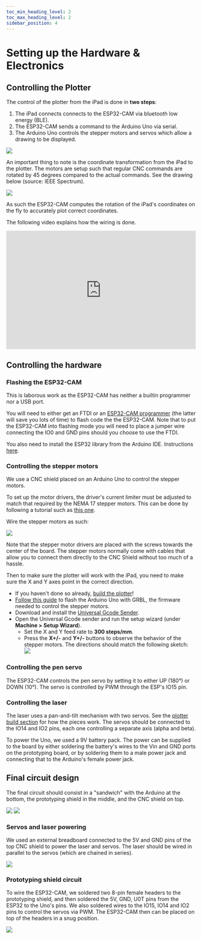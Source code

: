 ```yaml
---
toc_min_heading_level: 2
toc_max_heading_level: 2
sidebar_position: 4
---
```


# Setting up the Hardware & Electronics


## Controlling the Plotter 

The control of the plotter from the iPad is done in **two steps**:

1. The iPad connects connects to the ESP32-CAM via bluetooth low energy (BLE).
2. The ESP32-CAM sends a command to the Arduino Uno via serial.
3. The Arduino Uno controls the stepper motors and servos which allow a drawing to be displayed.

![](https://hackmd.io/_uploads/BJyiK4D82.png)

An important thing to note is the coordinate transformation from the iPad to the plotter. The motors are setup such that regular CNC commands are rotated by 45 degrees compared to the actual commands. See the drawing below (source: IEEE Spectrum).

![](https://spectrum.ieee.org/media-library/illustration-of-the-belt-motors-of-the-minikit.jpg?id=25592291&width=1580&quality=80)

As such the ESP32-CAM computes the rotation of the iPad's coordinates on the fly to accurately plot correct coordinates.

The following video explains how the wiring is done.

<iframe width="100%" height="315" src="https://www.youtube.com/embed/JmbGPZT9-pE" title="YouTube video player" frameborder="0" allow="accelerometer; autoplay; clipboard-write; encrypted-media; gyroscope; picture-in-picture; web-share" allowfullscreen></iframe>

## Controlling the hardware

### Flashing the ESP32-CAM
This is laborous work as the ESP32-CAM has neither a builtin programmer nor a USB port. 

You will need to either get an FTDI or an [ESP32-CAM programmer](https://bitluni.net/camprog) (the latter will save you lots of time) to flash code the the ESP32-CAM. Note that to put the ESP32-CAM into flashing mode you will need to place a jumper wire connecting the IO0 and GND pins should you choose to use the FTDI.

You also need to install the ESP32 library from the Arduino IDE. Instructions [here](https://randomnerdtutorials.com/installing-the-esp32-board-in-arduino-ide-windows-instructions/).

### Controlling the stepper motors

We use a CNC shield placed on an Arduino Uno to control the stepper motors.

To set up the motor drivers, the driver's current limiter must be adjusted to match that required by the NEMA 17 stepper motors. This can be done by following a tutorial such as [this one](https://www.youtube.com/watch?v=VyHhRsN7Wr0).

Wire the stepper motors as such:


![](https://hackmd.io/_uploads/ByA9CcuL2.png)

Note that the stepper motor drivers are placed with the screws towards the center of the board. The stepper motors normally come with cables that allow you to connect them directly to the CNC Shield without too much of a hassle.

Then to make sure the plotter will work with the iPad, you need to make sure the X and Y axes point in the correct direction. 
- If you haven't done so already, [build the plotter](/docs/build)!
- [Follow this guide](https://github.com/gnea/grbl/wiki/Flashing-Grbl-to-an-Arduino) to flash the Arduino Uno with GRBL, the firmware needed to control the stepper motors.
- Download and install the [Universal Gcode Sender](https://winder.github.io/ugs_website/download/).
- Open the Universal Gcode sender and run the setup wizard (under **Machine > Setup Wizard**).
    - Set the X and Y feed rate to **300 steps/mm**.
    - Press the **X+/-** and **Y+/-** buttons to observe the behavior of the stepper motors. The directions should match the following sketch:
    ![](https://hackmd.io/_uploads/Sk8OjJYLn.png)


### Controlling the pen servo

The ESP32-CAM controls the pen servo by setting it to either UP (180°) or DOWN (10°). The servo is controlled by PWM through the ESP's IO15 pin.

### Controlling the laser

The laser uses a pan-and-tilt mechanism with two servos. See the [plotter build section](/docs/build) for how the pieces work. The servos should be connected to the IO14 and IO2 pins, each one controlling a separate axis (alpha and beta).

To power the Uno, we used a 9V battery pack. The power can be supplied to the board by either soldering the battery's wires to the Vin and GND ports on the prototyping board, or by soldering them to a male power jack and connecting that to the Arduino's female power jack.

## Final circuit design

The final circuit should consist in a "sandwich" with the Arduino at the bottom, the prototyping shield in the middle, and the CNC shield on top.

![](https://hackmd.io/_uploads/HJ4BwsdL2.jpg)
![](https://hackmd.io/_uploads/S1DBwj_I2.jpg)



### Servos and laser powering

We used an external breadboard connected to the 5V and GND pins of the top CNC shield to power the laser and servos. The laser should be wired in parallel to the servos (which are chained in series).

![](https://hackmd.io/_uploads/B1dWSouI3.png)


### Prototyping shield circuit

To wire the ESP32-CAM, we soldered two 8-pin female headers to the prototyping shield, and then soldered the 5V, GND, U0T pins from the ESP32 to the Uno's pins. We also soldered wires to the IO15, IO14 and IO2 pins to control the servos via PWM. The ESP32-CAM then can be placed on top of the headers in a snug position.

![](https://hackmd.io/_uploads/Sk3mZiuUh.png)

